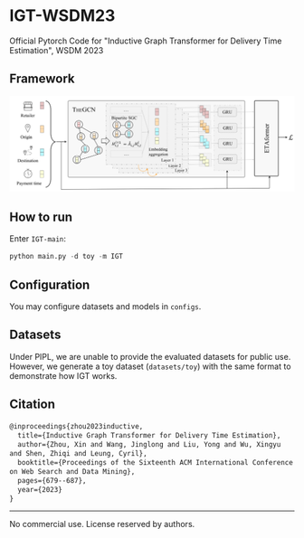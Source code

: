 # IGT-WSDM23
Official Pytorch Code for "Inductive Graph Transformer for Delivery Time Estimation", WSDM 2023

## Framework            
![](./images/IGT.png)


## How to run
Enter `IGT-main`:   
```python
python main.py -d toy -m IGT
```

## Configuration
You may configure datasets and models in `configs`.

## Datasets
Under PIPL, we are unable to provide the evaluated datasets for public use. However, we generate a toy dataset (`datasets/toy`) with the same format to demonstrate how IGT works.

## Citation
```
@inproceedings{zhou2023inductive,
  title={Inductive Graph Transformer for Delivery Time Estimation},
  author={Zhou, Xin and Wang, Jinglong and Liu, Yong and Wu, Xingyu and Shen, Zhiqi and Leung, Cyril},
  booktitle={Proceedings of the Sixteenth ACM International Conference on Web Search and Data Mining},
  pages={679--687},
  year={2023}
}
```

---
No commercial use. License reserved by authors.
